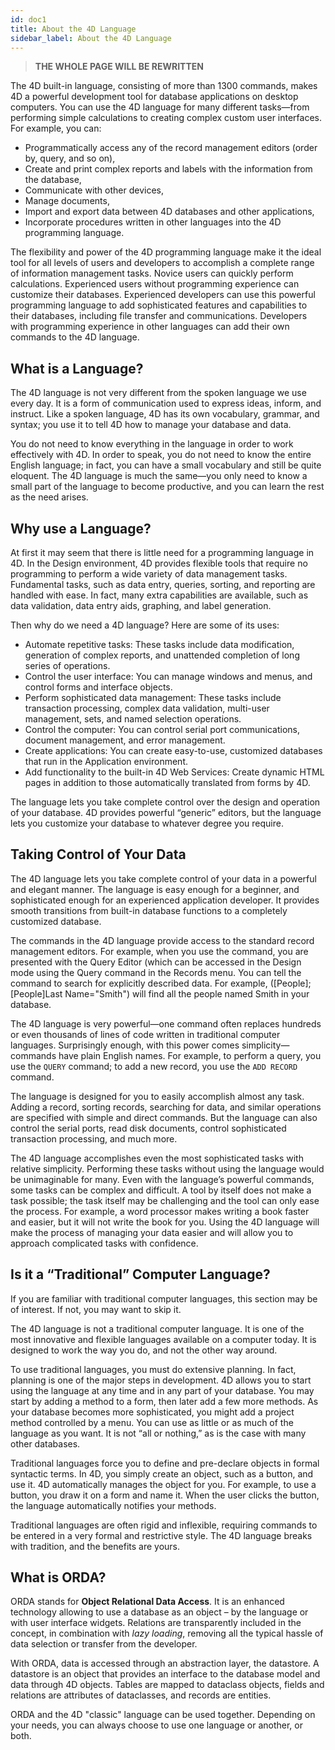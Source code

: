 ```yaml
---
id: doc1
title: About the 4D Language
sidebar_label: About the 4D Language
---
```


>**THE WHOLE PAGE WILL BE REWRITTEN**

The 4D built-in language, consisting of more than 1300 commands, makes 4D a powerful development tool for database applications on desktop computers. You can use the 4D language for many different tasks—from performing simple calculations to creating complex custom user interfaces. For example, you can:

- Programmatically access any of the record management editors (order by, query, and so on),
- Create and print complex reports and labels with the information from the database,
- Communicate with other devices,
- Manage documents,
- Import and export data between 4D databases and other applications,
- Incorporate procedures written in other languages into the 4D programming language.

The flexibility and power of the 4D programming language make it the ideal tool for all levels of users and developers to accomplish a complete range of information management tasks. Novice users can quickly perform calculations. Experienced users without programming experience can customize their databases. Experienced developers can use this powerful programming language to add sophisticated features and capabilities to their databases, including file transfer and communications. Developers with programming experience in other languages can add their own commands to the 4D language.


## What is a Language?

The 4D language is not very different from the spoken language we use every day. It is a form of communication used to express ideas, inform, and instruct. Like a spoken language, 4D has its own vocabulary, grammar, and syntax; you use it to tell 4D how to manage your database and data.

You do not need to know everything in the language in order to work effectively with 4D. In order to speak, you do not need to know the entire English language; in fact, you can have a small vocabulary and still be quite eloquent. The 4D language is much the same—you only need to know a small part of the language to become productive, and you can learn the rest as the need arises.

## Why use a Language?

At first it may seem that there is little need for a programming language in 4D. In the Design environment, 4D provides flexible tools that require no programming to perform a wide variety of data management tasks. Fundamental tasks, such as data entry, queries, sorting, and reporting are handled with ease. In fact, many extra capabilities are available, such as data validation, data entry aids, graphing, and label generation.

Then why do we need a 4D language? Here are some of its uses:

- Automate repetitive tasks: These tasks include data modification, generation of complex reports, and unattended completion of long series of operations.
- Control the user interface: You can manage windows and menus, and control forms and interface objects.
- Perform sophisticated data management: These tasks include transaction processing, complex data validation, multi-user management, sets, and named selection operations.
- Control the computer: You can control serial port communications, document management, and error management.
- Create applications: You can create easy-to-use, customized databases that run in the Application environment.
- Add functionality to the built-in 4D Web Services: Create dynamic HTML pages in addition to those automatically translated from forms by 4D.

The language lets you take complete control over the design and operation of your database. 4D provides powerful “generic” editors, but the language lets you customize your database to whatever degree you require.

## Taking Control of Your Data

The 4D language lets you take complete control of your data in a powerful and elegant manner. The language is easy enough for a beginner, and sophisticated enough for an experienced application developer. It provides smooth transitions from built-in database functions to a completely customized database.

The commands in the 4D language provide access to the standard record management editors. For example, when you use the command, you are presented with the Query Editor (which can be accessed in the Design mode using the Query command in the Records menu. You can tell the command to search for explicitly described data. For example, ([People];[People]Last Name="Smith") will find all the people named Smith in your database.

The 4D language is very powerful—one command often replaces hundreds or even thousands of lines of code written in traditional computer languages. Surprisingly enough, with this power comes simplicity—commands have plain English names. For example, to perform a query, you use the `QUERY` command; to add a new record, you use the `ADD RECORD` command.

The language is designed for you to easily accomplish almost any task. Adding a record, sorting records, searching for data, and similar operations are specified with simple and direct commands. But the language can also control the serial ports, read disk documents, control sophisticated transaction processing, and much more.

The 4D language accomplishes even the most sophisticated tasks with relative simplicity. Performing these tasks without using the language would be unimaginable for many.
Even with the language’s powerful commands, some tasks can be complex and difficult. A tool by itself does not make a task possible; the task itself may be challenging and the tool can only ease the process. For example, a word processor makes writing a book faster and easier, but it will not write the book for you. Using the 4D language will make the process of managing your data easier and will allow you to approach complicated tasks with confidence.

## Is it a “Traditional” Computer Language?

If you are familiar with traditional computer languages, this section may be of interest. If not, you may want to skip it.

The 4D language is not a traditional computer language. It is one of the most innovative and flexible languages available on a computer today. It is designed to work the way you do, and not the other way around.

To use traditional languages, you must do extensive planning. In fact, planning is one of the major steps in development. 4D allows you to start using the language at any time and in any part of your database. You may start by adding a method to a form, then later add a few more methods. As your database becomes more sophisticated, you might add a project method controlled by a menu. You can use as little or as much of the language as you want. It is not “all or nothing,” as is the case with many other databases.

Traditional languages force you to define and pre-declare objects in formal syntactic terms. In 4D, you simply create an object, such as a button, and use it. 4D automatically manages the object for you. For example, to use a button, you draw it on a form and name it. When the user clicks the button, the language automatically notifies your methods.

Traditional languages are often rigid and inflexible, requiring commands to be entered in a very formal and restrictive style. The 4D language breaks with tradition, and the benefits are yours.

## What is ORDA?

ORDA stands for **Object Relational Data Access**. It is an enhanced technology allowing to use a database as an object – by the language or with user interface widgets. Relations are transparently included in the concept, in combination with _lazy loading_, removing all the typical hassle of data selection or transfer from the developer.

With ORDA, data is accessed through an abstraction layer, the datastore. A datastore is an object that provides an interface to the database model and data through 4D objects. Tables are mapped to dataclass objects, fields and relations are attributes of dataclasses, and records are entities.

ORDA and the 4D "classic" language can be used together. Depending on your needs, you can always choose to use one language or another, or both.
